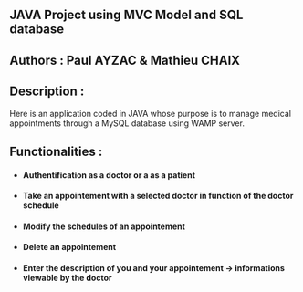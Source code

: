 ## JAVA Project using MVC Model and SQL database
## Authors : Paul AYZAC & Mathieu CHAIX
## Description :
Here is an application coded in JAVA whose purpose is to manage medical appointments through a MySQL database using WAMP server.
## Functionalities :
* #### Authentification as a doctor or a as a patient 
* #### Take an appointement with a selected doctor in function of the doctor schedule
* #### Modify the schedules of an appointement
* #### Delete an appointement
* #### Enter the description of you and your appointement -> informations viewable by the doctor 


